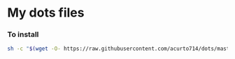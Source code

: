# My dots files

### To install

```bash
sh -c "$(wget -O- https://raw.githubusercontent.com/acurto714/dots/master/setup.sh)"
```
